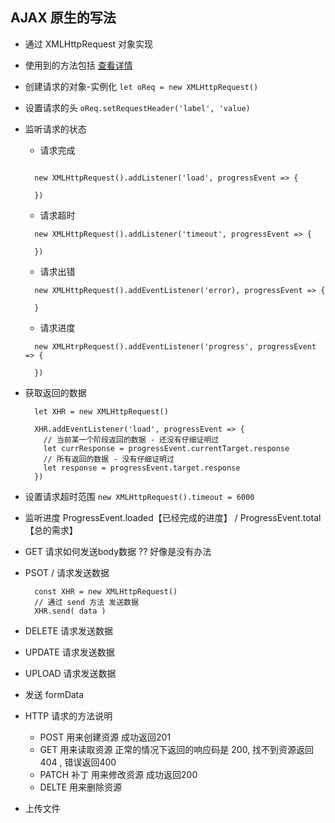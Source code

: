 ## AJAX 原生的写法
- 通过 XMLHttpRequest 对象实现
- 使用到的方法包括 [查看详情](https://developer.mozilla.org/zh-CN/docs/Web/API/XMLHttpRequest/Using_XMLHttpRequest)
- 创建请求的对象-实例化 `let oReq = new XMLHttpRequest()`
- 设置请求的头 `oReq.setRequestHeader('label', 'value)`
- 监听请求的状态 
    - 请求完成
    ```
      
      new XMLHttpRequest().addListener('load', progressEvent => {

      })
    ```
    - 请求超时
    ```
      new XMLHttpRequest().addListener('timeout', progressEvent => {

      })

    ```
    - 请求出错
    ```
      new XMLHttpRequest().addEventListener('error), progressEvent => {

      }

    ```
    - 请求进度
    ```
      new XMLHtrpRequest().addEventListener('progress', progressEvent => {

      })

    ```
- 获取返回的数据
  ```
    let XHR = new XMLHttpRequest()

    XHR.addEventListener('load', progressEvent => {
      // 当前某一个阶段返回的数据 - 还没有仔细证明过
      let currResponse = progressEvent.currentTarget.response
      // 所有返回的数据 - 没有仔细证明过
      let response = progressEvent.target.response
    })

  ```  
- 设置请求超时范围 `new XMLHttpRequest().timeout = 6000`
- 监听进度 ProgressEvent.loaded【已经完成的进度】 / ProgressEvent.total【总的需求】
- GET 请求如何发送body数据 ?? 好像是没有办法
- PSOT / 请求发送数据
  ```
    const XHR = new XMLHttpRequest()
    // 通过 send 方法 发送数据
    XHR.send( data )

  ```
- DELETE 请求发送数据
- UPDATE 请求发送数据
- UPLOAD 请求发送数据
- 发送 formData 
- HTTP 请求的方法说明
  - POST 用来创建资源 成功返回201
  - GET 用来读取资源 正常的情况下返回的响应码是 200, 找不到资源返回404 , 错误返回400
  - PATCH  补丁 用来修改资源 成功返回200
  - DELTE 用来删除资源

- 上传文件
 
